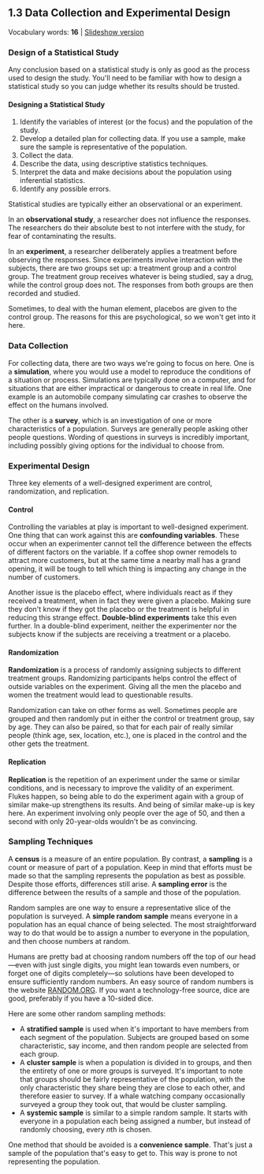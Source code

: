 ## 1.3 Data Collection and Experimental Design

Vocabulary words: **16** | [Slideshow version](https://1drv.ms/p/s!ApcrauBhfAnEj-Z47iUmVsXu9ju6OQ?e=zb5QBV)

### Design of a Statistical Study

Any conclusion based on a statistical study is only as good as the process used to design the study. You'll need to be familiar with how to design a statistical study so you can judge whether its results should be trusted.

#### Designing a Statistical Study

1. Identify the variables of interest (or the focus) and the population of the study.
2. Develop a detailed plan for collecting data. If you use a sample, make sure the sample is representative of the population.
3. Collect the data.
4. Describe the data, using descriptive statistics techniques.
5. Interpret the data and make decisions about the population using inferential statistics.
6. Identify any possible errors.

Statistical studies are typically either an observational or an experiment.

In an **observational study**, a researcher does not influence the responses. The researchers do their absolute best to not interfere with the study, for fear of contaminating the results.

In an **experiment**, a researcher deliberately applies a treatment before observing the responses. Since experiments involve interaction with the subjects, there are two groups set up: a treatment group and a control group. The treatment group receives whatever is being studied, say a drug, while the control group does not. The responses from both groups are then recorded and studied.

Sometimes, to deal with the human element, placebos are given to the control group. The reasons for this are psychological, so we won't get into it here.

### Data Collection

For collecting data, there are two ways we're going to focus on here. One is a **simulation**, where you would use a model to reproduce the conditions of a situation or process. Simulations are typically done on a computer, and for situations that are either impractical or dangerous to create in real life. One example is an automobile company simulating car crashes to observe the effect on the humans involved.

The other is a **survey**, which is an investigation of one or more characteristics of a population. Surveys are generally people asking other people questions. Wording of questions in surveys is incredibly important, including possibly giving options for the individual to choose from.

### Experimental Design

Three key elements of a well-designed experiment are control, randomization, and replication.

#### Control

Controlling the variables at play is important to well-designed experiment. One thing that can work against this are **confounding variables**. These occur when an experimenter cannot tell the difference between the effects of different factors on the variable. If a coffee shop owner remodels to attract more customers, but at the same time a nearby mall has a grand opening, it will be tough to tell which thing is impacting any change in the number of customers.

Another issue is the placebo effect, where individuals react as if they received a treatment, when in fact they were given a placebo. Making sure they don't know if they got the placebo or the treatment is helpful in reducing this strange effect. **Double-blind experiments** take this even further. In a double-blind experiment, neither the experimenter nor the subjects know if the subjects are receiving a treatment or a placebo.

#### Randomization

**Randomization** is a process of randomly assigning subjects to different treatment groups. Randomizing participants helps control the effect of outside variables on the experiment. Giving all the men the placebo and women the treatment would lead to questionable results.

Randomization can take on other forms as well. Sometimes people are grouped and then randomly put in either the control or treatment group, say by age. They can also be paired, so that for each pair of really similar people (think age, sex, location, etc.), one is placed in the control and the other gets the treatment.

#### Replication

**Replication** is the repetition of an experiment under the same or similar conditions, and is necessary to improve the validity of an experiment. Flukes happen, so being able to do the experiment again with a group of similar make-up strengthens its results. And being of similar make-up is key here. An experiment involving only people over the age of 50, and then a second with only 20-year-olds wouldn't be as convincing.

### Sampling Techniques

A **census** is a measure of an entire population. By contrast, a **sampling** is a count or measure of part of a population. Keep in mind that efforts must be made so that the sampling represents the population as best as possible. Despite those efforts, differences still arise. A **sampling error** is the difference between the results of a sample and those of the population.

Random samples are one way to ensure a representative slice of the population is surveyed. A **simple random sample** means everyone in a population has an equal chance of being selected. The most straightforward way to do that would be to assign a number to everyone in the population, and then choose numbers at random. 

Humans are pretty bad at choosing random numbers off the top of our head—even with just single digits, you might lean towards even numbers, or forget one of digits completely—so solutions have been developed to ensure sufficiently random numbers. An easy source of random numbers is the website [RANDOM.ORG](https://www.random.org/). If you want a technology-free source, dice are good, preferably if you have a 10-sided dice.

Here are some other random sampling methods:

- A **stratified sample** is used when it's important to have members
from each segment of the population. Subjects are grouped based on some characteristic, say income, and then random people are selected from each group.
- A **cluster sample** is when a population is divided in to groups, and then the entirety of one or more groups is surveyed. It's important to note that groups should be fairly representative of the population, with the only characteristic they share being they are close to each other, and therefore easier to survey. If a whale watching company occasionally surveyed a group they took out, that would be cluster sampling.
- A **systemic sample** is similar to a simple random sample. It starts with everyone in a population each being assigned a number, but instead of randomly choosing, every $n$th is chosen.

One method that should be avoided is a **convenience sample**. That's just a sample of the population that's easy to get to. This way is prone to not representing the population.